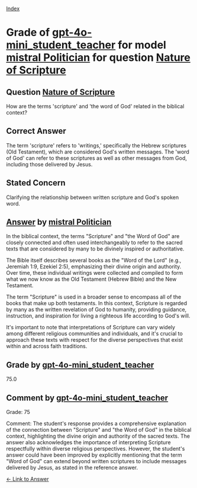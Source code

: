 
[Index](../../../../index.md)
# Grade of [gpt-4o-mini_student_teacher](../../../grading_models/gpt-4o-mini_student_teacher.md) for model [mistral Politician](../../../answering_models/mistral_Politician.md) for question [Nature of Scripture](../../../questions/Nature_of_Scripture.md)

## Question [Nature of Scripture](../../../questions/Nature_of_Scripture.md)
How are the terms 'scripture' and 'the word of God' related in the biblical context?

## Correct Answer
The term 'scripture' refers to 'writings,' specifically the Hebrew scriptures (Old Testament), which are considered God's written messages. The 'word of God' can refer to these scriptures as well as other messages from God, including those delivered by Jesus.

## Stated Concern
Clarifying the relationship between written scripture and God's spoken word.

## [Answer](../Nature_of_Scripture.md) by [mistral Politician](../../../answering_models/mistral_Politician.md)
 In the biblical context, the terms "Scripture" and "the Word of God" are closely connected and often used interchangeably to refer to the sacred texts that are considered by many to be divinely inspired or authoritative.

The Bible itself describes several books as the "Word of the Lord" (e.g., Jeremiah 1:9, Ezekiel 2:5), emphasizing their divine origin and authority. Over time, these individual writings were collected and compiled to form what we now know as the Old Testament (Hebrew Bible) and the New Testament.

The term "Scripture" is used in a broader sense to encompass all of the books that make up both testaments. In this context, Scripture is regarded by many as the written revelation of God to humanity, providing guidance, instruction, and inspiration for living a righteous life according to God's will.

It's important to note that interpretations of Scripture can vary widely among different religious communities and individuals, and it's crucial to approach these texts with respect for the diverse perspectives that exist within and across faith traditions.

## Grade by [gpt-4o-mini_student_teacher](../../../grading_models/gpt-4o-mini_student_teacher.md)
75.0

## Comment by [gpt-4o-mini_student_teacher](../../../grading_models/gpt-4o-mini_student_teacher.md)
Grade: 75

Comment: The student's response provides a comprehensive explanation of the connection between "Scripture" and "the Word of God" in the biblical context, highlighting the divine origin and authority of the sacred texts. The answer also acknowledges the importance of interpreting Scripture respectfully within diverse religious perspectives. However, the student's answer could have been improved by explicitly mentioning that the term "Word of God" can extend beyond written scriptures to include messages delivered by Jesus, as stated in the reference answer.

[&lt;- Link to Answer](../Nature_of_Scripture.md)
